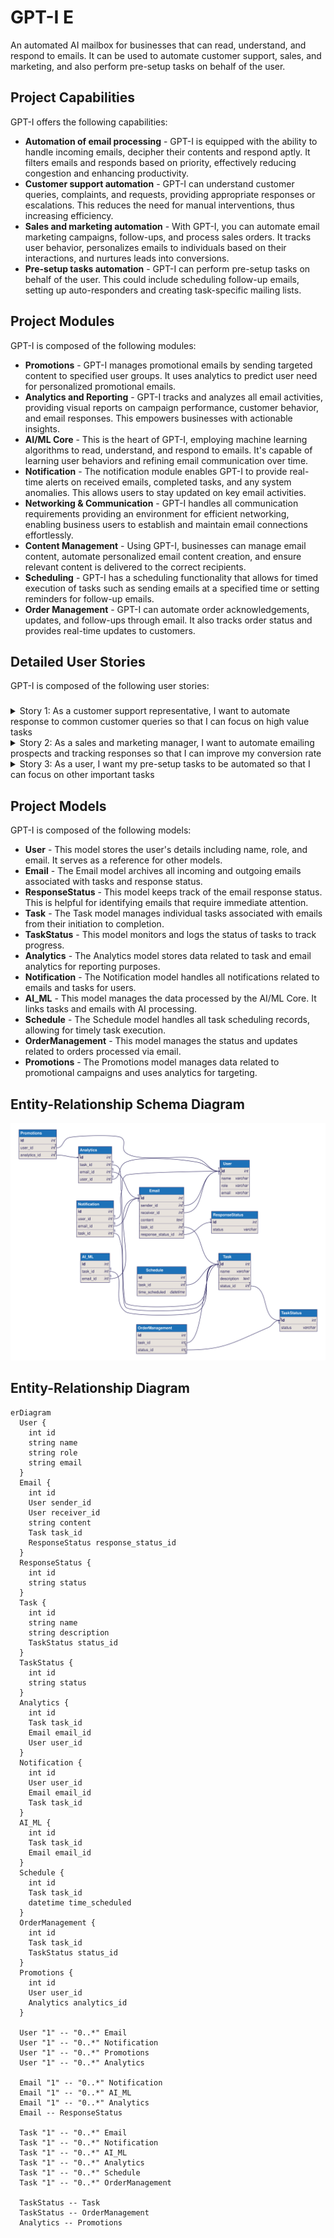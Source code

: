 
# GPT-I E

An automated AI mailbox for businesses that can read, understand, and respond to emails. It can be used to automate customer support, sales, and marketing, and also perform pre-setup tasks on behalf of the user.



## Project Capabilities
GPT-I offers the following capabilities:

- **Automation of email processing** - GPT-I is equipped with the ability to handle incoming emails, decipher their contents and respond aptly. It filters emails and responds based on priority, effectively reducing congestion and enhancing productivity.
- **Customer support automation** - GPT-I can understand customer queries, complaints, and requests, providing appropriate responses or escalations. This reduces the need for manual interventions, thus increasing efficiency.
- **Sales and marketing automation** - With GPT-I, you can automate email marketing campaigns, follow-ups, and process sales orders. It tracks user behavior, personalizes emails to individuals based on their interactions, and nurtures leads into conversions.
- **Pre-setup tasks automation** - GPT-I can perform pre-setup tasks on behalf of the user. This could include scheduling follow-up emails, setting up auto-responders and creating task-specific mailing lists.



## Project Modules
GPT-I is composed of the following modules:

- **Promotions** - GPT-I manages promotional emails by sending targeted content to specified user groups. It uses analytics to predict user need for personalized promotional emails.
- **Analytics and Reporting** - GPT-I tracks and analyzes all email activities, providing visual reports on campaign performance, customer behavior, and email responses. This empowers businesses with actionable insights.
- **AI/ML Core** - This is the heart of GPT-I, employing machine learning algorithms to read, understand, and respond to emails. It's capable of learning user behaviors and refining email communication over time.
- **Notification** - The notification module enables GPT-I to provide real-time alerts on received emails, completed tasks, and any system anomalies. This allows users to stay updated on key email activities.
- **Networking & Communication** - GPT-I handles all communication requirements providing an environment for efficient networking, enabling business users to establish and maintain email connections effortlessly.
- **Content Management** - Using GPT-I, businesses can manage email content, automate personalized email content creation, and ensure relevant content is delivered to the correct recipients.
- **Scheduling** - GPT-I has a scheduling functionality that allows for timed execution of tasks such as sending emails at a specified time or setting reminders for follow-up emails.
- **Order Management** - GPT-I can automate order acknowledgements, updates, and follow-ups through email. It also tracks order status and provides real-time updates to customers.




## Detailed User Stories
GPT-I is composed of the following user stories:

### 
<details>
    <summary>Story 1: As a customer support representative, I want to automate response to common customer queries so that I can focus on high value tasks</summary>

- **Goal:** Improve customer support productivity and efficiency
- **Modules:** AI/ML Core, Networking & Communication, Notification, Analytics and Reporting

#### Workflow
User Story Goal: Improve customer support productivity and efficiency

Goal Oriented Code Development Workflow:
1. AI/ML Core: Develop an AI/ML module that can effectively read and understand the content of incoming emails.
2. Networking & Communication: Implement functionality to automatically send responses to the sender of the email. The response content should be based on the understanding of the AI/ML module.
3. Notification: As part of the automated process, generate notifications for the customer support representative whenever the AI module decides a human response is needed, or whenever the system gets a complex query email.
4. Analytics and Reporting: Collect and analyze data on the number of automatically answered emails, the number of emails requiring human interference, efficiency of the AI/ML module, etc. This data can be used to measure and improve the system over time.

After each development step, a corresponding set of tests should be performed to ensure the functionality of each module.

#### Sequence Diagram
```mermaid
  sequenceDiagram 
User->>AI/ML: Pass incoming email for understanding 
AI/ML-->>User: Determines if it can respond 
Note right of AI/ML: If it can answer,
AI/ML->> Networking & Communication: Pass response to email sender
Networking & Communication-->>User: Notify that response sent 
Note right of AI/ML: If it cannot answer,
AI/ML->>Notification: Indicate human response is needed 
Notification-->>User: Alert of task 
User->>Analytics: Log actions 
Analytics->>User: Provide data for reports
```
    
#### Milestones

#### Develop AI/ML Core
- Design an optimal AI learning model that fits the requirement of understanding emails content

- Code the AI/ML module based on designed architecture

- Test the AI/ML core module with various sample emails content to ensure it works correctly



#### Develop Networking and Communication
- Build a system that uses the outputs of AI/ML Core to automatically send replies to email senders

- Incorporate the ability for the system to send and receive emails

- Ensure the response and email communication systems work correctly and reliably



#### Develop Notification System
- Design a system that will trigger notifications based on AI/ML core outputs

- Link the notification system with AI/ML Core to receive necessary triggers

- Test scenarios to ensure notification system triggers correctly



#### Develop Analytics and Reporting
- Create a means to record and assess data related to automatic replies, human interactions, and AI/ML efficiency

- Build the analytics system according to the design and integrate with the rest of the modules

- Ensure the analytics and reporting systems record data accurately and generate correct reports




</details>
    

<details>
    <summary>Story 2: As a sales and marketing manager, I want to automate emailing prospects and tracking responses so that I can improve my conversion rate</summary>

- **Goal:** Increase sales and marketing efficiency
- **Modules:** AI/ML Core, Networking & Communication, Analytics and Reporting, Promotions

#### Workflow
1. Leverage the 'AI/ML Core' to parse emails, understand their content, and generate suitable responses.
2. Use 'Networking & Communication' to actually handle the sending and receiving of emails.
3. Extend 'Promotions' module to support automated emailing prospects and tracking conversions.
4. The 'Analytics and Reporting' module should keep track of responses and conversions, providing useful reports.
5. All modules should work together to improve conversion rates through efficient automated emailing and tracking.

#### Sequence Diagram
```mermaid
  sequenceDiagram
    participant User as Sales and Marketing Manager
    participant AI_MC as AI/ML Core 
    participant NC as Networking & Communication 
    participant AR as Analytics and Reporting 
    participant PM as Promotions 

    User->>AI_MC: Provides Email Contents
    AI_MC->>NC: Processes and Sends Email
    NC->>User: Confirmation of Email Sent
    NC-->>AI_MC: Receives Email Reply
    AI_MC-->>AR: Sends Data for Analysis
    AR-->>User: Provides Response and Conversion Reports
    AR->>PM: Updates Promotions based on Reports
    PM->>User: Updates on Advertising Strategies 
```
    
#### Milestones

#### Development of AI/ML Core Module
- Setting up the foundational environment where the AI/ML models will be trained and tested.

- Use a suitable dataset to train the AI model to understand the content of the emails.

- Develop the algorithm for the AI model to generate appropriate responses based on email content.



#### Implementation of Networking & Communication Module
- Code the functionality to send emails using an external service.

- Code the functionality to receive emails using an external service.



#### Extend Promotions Module
- Extend the existing Promotions module to be able to automatically email prospects.

- Add feature to keep track of successful conversions from email campaigns.



#### Integration of Analytics and Reporting Module
- Add feature to track responses and behaviour of recipients in reaction to sent emails.

- Create reports to summarize conversion rates, responses, and other useful measurements.



#### System Integration and Testing
- Integrate AI/ML Core, Networking & Communication, Promotions, and Analytics & Reporting modules to work together.

- Test the whole system to ensure all modules work together seamlessly, and the user story goal is met.




</details>
    

<details>
    <summary>Story 3: As a user, I want my pre-setup tasks to be automated so that I can focus on other important tasks</summary>

- **Goal:** Simplify routine tasks
- **Modules:** AI/ML Core, Networking & Communication, Order Management, Scheduling

#### Workflow
1. User input is received: The Networking & Communication module receives an email instructing it to carry out a pre-setup task.
2. Understand user input: The AI/ML Core uses natural language processing (NLP) to read, understand the email.
3. Identify and schedule task: The AI/ML Core identifies the task needed to be accomplished, the Order Management module defines the sequence of operations, then the Scheduling module schedules it.
4. Execute task: The appropriate module(in this case, the Order Management module) performs the task.
5. Send feedback: Once the task is performed, the Networking & Communication module sends an email in response to the initial email, notifying the user that the task has been completed.

#### Sequence Diagram
```mermaid
  sequenceDiagram
 User ->> Networking & Communication: Send email
 Networking & Communication -->> AI/ML Core: Forward email
 AI/ML Core -->> AI/ML Core: Understand email
 AI/ML Core -->> Order Management: Identify task
 Order Management -->> Scheduling: Define operations
 Scheduling -->> Order Management: Schedule Operations
 Order Management -->> Task Module: Execute Task
 Task Module -->> Networking & Communication: Notify completion
 Networking & Communication ->> User: Send confirmation email
```
    
#### Milestones

#### Setting up the Communication & Networking module
- Implement functionality that allows the module to receive emails

- Implement functionality that allows the module to send emails



#### Implementing the AI/ML Core
- Develop the component of the AI/ML Core that understands natural language

- Develop a component that based on the data received from the NLP component can identify what tasks need to be performed



#### Implementing the Order Management Module
- Create functionality that defines the sequence of operations for each identified task.

- Develop the component that actually perform the tasks.



#### Implementing the Scheduling Module
- Develop a module that schedules tasks based on their sequence



#### Integration of all Modules
- Ensure proper communication and data transfer of all modules

- Setup a master control flow that correctly dictates which module is called at what time and in what order

- After tasks are executed, ensure that feedback is sent back to the user through the Networking & Communication module




</details>
    

  
## Project Models
GPT-I is composed of the following models:

- **User** - This model stores the user's details including name, role, and email. It serves as a reference for other models.
- **Email** - The Email model archives all incoming and outgoing emails associated with tasks and response status.
- **ResponseStatus** - This model keeps track of the email response status. This is helpful for identifying emails that require immediate attention.
- **Task** - The Task model manages individual tasks associated with emails from their initiation to completion.
- **TaskStatus** - This model monitors and logs the status of tasks to track progress.
- **Analytics** - The Analytics model stores data related to task and email analytics for reporting purposes.
- **Notification** - The Notification model handles all notifications related to emails and tasks for users.
- **AI_ML** - This model manages the data processed by the AI/ML Core. It links tasks and emails with AI processing.
- **Schedule** - The Schedule model handles all task scheduling records, allowing for timely task execution.
- **OrderManagement** - This model manages the status and updates related to orders processed via email.
- **Promotions** - The Promotions model manages data related to promotional campaigns and uses analytics for targeting.

  
## Entity-Relationship Schema Diagram
![Entity Relationship Schema Diagram](./arch.svg)

## Entity-Relationship Diagram
```mermaid
erDiagram
  User {
    int id
    string name
    string role
    string email
  }
  Email {
    int id
    User sender_id
    User receiver_id
    string content
    Task task_id
    ResponseStatus response_status_id
  }
  ResponseStatus {
    int id
    string status
  }
  Task {
    int id
    string name
    string description
    TaskStatus status_id
  }
  TaskStatus {
    int id
    string status
  }
  Analytics {
    int id
    Task task_id
    Email email_id
    User user_id
  }
  Notification {
    int id
    User user_id
    Email email_id
    Task task_id
  }
  AI_ML {
    int id
    Task task_id
    Email email_id
  }
  Schedule {
    int id
    Task task_id
    datetime time_scheduled
  }
  OrderManagement {
    int id
    Task task_id
    TaskStatus status_id
  }
  Promotions {
    int id
    User user_id
    Analytics analytics_id
  }
  
  User "1" -- "0..*" Email
  User "1" -- "0..*" Notification
  User "1" -- "0..*" Promotions
  User "1" -- "0..*" Analytics
  
  Email "1" -- "0..*" Notification
  Email "1" -- "0..*" AI_ML
  Email "1" -- "0..*" Analytics
  Email -- ResponseStatus
  
  Task "1" -- "0..*" Email
  Task "1" -- "0..*" Notification
  Task "1" -- "0..*" AI_ML
  Task "1" -- "0..*" Analytics
  Task "1" -- "0..*" Schedule
  Task "1" -- "0..*" OrderManagement
  
  TaskStatus -- Task
  TaskStatus -- OrderManagement
  Analytics -- Promotions

```


